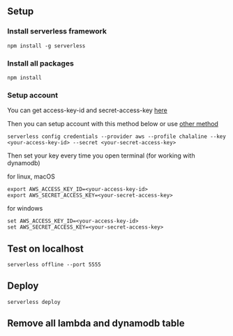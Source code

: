 ## Setup
### Install serverless framework
```
npm install -g serverless
```

### Install all packages
```
npm install
```

### Setup account
You can get access-key-id and secret-access-key [here](https://console.aws.amazon.com/iam/home?region=ap-southeast-1#/security_credentials)

Then you can setup account with this method below or use [other method](https://serverless.com/framework/docs/providers/aws/cli-reference/config-credentials/)
```
serverless config credentials --provider aws --profile chalaline --key <your-access-key-id> --secret <your-secret-access-key>
```

Then set your key every time you open terminal (for working with dynamodb)


for linux, macOS
```
export AWS_ACCESS_KEY_ID=<your-access-key-id>
export AWS_SECRET_ACCESS_KEY=<your-secret-access-key>
```

for windows
```
set AWS_ACCESS_KEY_ID=<your-access-key-id>
set AWS_SECRET_ACCESS_KEY=<your-secret-access-key>
```

## Test on localhost
```
serverless offline --port 5555
```

## Deploy
```
serverless deploy
```

## Remove all lambda and dynamodb table
```

```